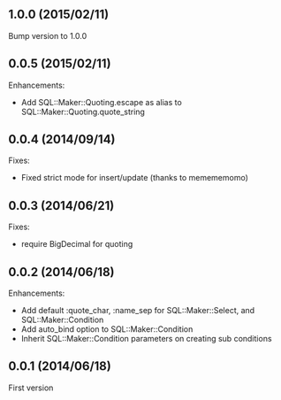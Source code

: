 ## 1.0.0 (2015/02/11)

Bump version to 1.0.0

## 0.0.5 (2015/02/11)

Enhancements:

* Add SQL::Maker::Quoting.escape as alias to SQL::Maker::Quoting.quote_string

## 0.0.4 (2014/09/14)

Fixes:

* Fixed strict mode for insert/update (thanks to memememomo)

## 0.0.3 (2014/06/21)

Fixes:

* require BigDecimal for quoting

## 0.0.2 (2014/06/18)

Enhancements:

* Add default :quote_char, :name_sep for SQL::Maker::Select, and SQL::Maker::Condition
* Add auto_bind option to SQL::Maker::Condition
* Inherit SQL::Maker::Condition parameters on creating sub conditions

## 0.0.1 (2014/06/18)

First version
